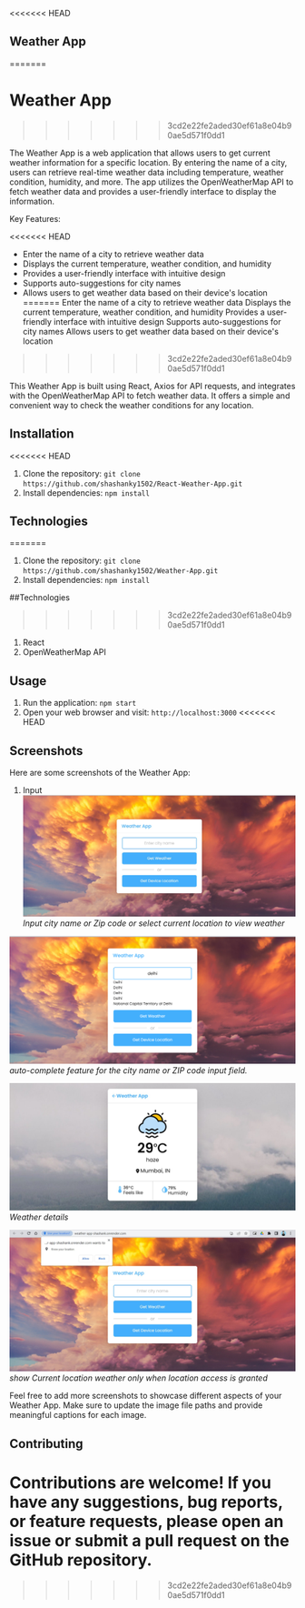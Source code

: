 <<<<<<< HEAD
## Weather App
=======
# Weather App
>>>>>>> 3cd2e22fe2aded30ef61a8e04b90ae5d571f0dd1

The Weather App is a web application that allows users to get current weather information for a specific location. By entering the name of a city, users can retrieve real-time weather data including temperature, weather condition, humidity, and more. The app utilizes the OpenWeatherMap API to fetch weather data and provides a user-friendly interface to display the information.

Key Features:

<<<<<<< HEAD
- Enter the name of a city to retrieve weather data
- Displays the current temperature, weather condition, and humidity
- Provides a user-friendly interface with intuitive design
- Supports auto-suggestions for city names
- Allows users to get weather data based on their device's location
=======
Enter the name of a city to retrieve weather data
Displays the current temperature, weather condition, and humidity
Provides a user-friendly interface with intuitive design
Supports auto-suggestions for city names
Allows users to get weather data based on their device's location
>>>>>>> 3cd2e22fe2aded30ef61a8e04b90ae5d571f0dd1

This Weather App is built using React, Axios for API requests, and integrates with the OpenWeatherMap API to fetch weather data. It offers a simple and convenient way to check the weather conditions for any location.


## Installation

<<<<<<< HEAD
1. Clone the repository: `git clone https://github.com/shashanky1502/React-Weather-App.git`
2. Install dependencies: `npm install`

## Technologies
=======
1. Clone the repository: `git clone https://github.com/shashanky1502/Weather-App.git`
2. Install dependencies: `npm install`

##Technologies
>>>>>>> 3cd2e22fe2aded30ef61a8e04b90ae5d571f0dd1
1. React
2. OpenWeatherMap API

## Usage
1. Run the application: `npm start`
2. Open your web browser and visit: `http://localhost:3000`
<<<<<<< HEAD

## Screenshots

Here are some screenshots of the Weather App:

1. Input
![Image 1](src/assets/1.jpg)
*Input city name or Zip code or select current location to view weather*

![Image 2](src/assets/2.png)
*auto-complete feature for the city name or ZIP code input field.*

![Image 3](src/assets/3.jpg)
*Weather details*

![Image 4](src/assets/4.jpg)
*show Current location weather only when location access is granted*

Feel free to add more screenshots to showcase different aspects of your Weather App. Make sure to update the image file paths and provide meaningful captions for each image.

## Contributing

Contributions are welcome! If you have any suggestions, bug reports, or feature requests, please open an issue or submit a pull request on the GitHub repository.
=======
>>>>>>> 3cd2e22fe2aded30ef61a8e04b90ae5d571f0dd1
